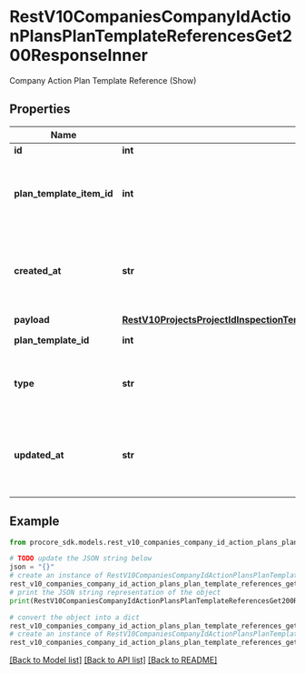 # RestV10CompaniesCompanyIdActionPlansPlanTemplateReferencesGet200ResponseInner

Company Action Plan Template Reference (Show)

## Properties

Name | Type | Description | Notes
------------ | ------------- | ------------- | -------------
**id** | **int** | ID | [optional] 
**plan_template_item_id** | **int** | ID of the associated Company Action Plan Template Item | [optional] 
**created_at** | **str** | Time the Company Action Plan Template Reference was created | [optional] 
**payload** | [**RestV10ProjectsProjectIdInspectionTemplatesInspectionTemplateIdItemReferencesGet200ResponseInnerPayload**](RestV10ProjectsProjectIdInspectionTemplatesInspectionTemplateIdItemReferencesGet200ResponseInnerPayload.md) |  | [optional] 
**plan_template_id** | **int** | Action Plan Template ID | [optional] 
**type** | **str** | Company Action Plan Template Reference Type | [optional] 
**updated_at** | **str** | Time the Company Action Plan Template Reference was updated | [optional] 

## Example

```python
from procore_sdk.models.rest_v10_companies_company_id_action_plans_plan_template_references_get200_response_inner import RestV10CompaniesCompanyIdActionPlansPlanTemplateReferencesGet200ResponseInner

# TODO update the JSON string below
json = "{}"
# create an instance of RestV10CompaniesCompanyIdActionPlansPlanTemplateReferencesGet200ResponseInner from a JSON string
rest_v10_companies_company_id_action_plans_plan_template_references_get200_response_inner_instance = RestV10CompaniesCompanyIdActionPlansPlanTemplateReferencesGet200ResponseInner.from_json(json)
# print the JSON string representation of the object
print(RestV10CompaniesCompanyIdActionPlansPlanTemplateReferencesGet200ResponseInner.to_json())

# convert the object into a dict
rest_v10_companies_company_id_action_plans_plan_template_references_get200_response_inner_dict = rest_v10_companies_company_id_action_plans_plan_template_references_get200_response_inner_instance.to_dict()
# create an instance of RestV10CompaniesCompanyIdActionPlansPlanTemplateReferencesGet200ResponseInner from a dict
rest_v10_companies_company_id_action_plans_plan_template_references_get200_response_inner_from_dict = RestV10CompaniesCompanyIdActionPlansPlanTemplateReferencesGet200ResponseInner.from_dict(rest_v10_companies_company_id_action_plans_plan_template_references_get200_response_inner_dict)
```
[[Back to Model list]](../README.md#documentation-for-models) [[Back to API list]](../README.md#documentation-for-api-endpoints) [[Back to README]](../README.md)


